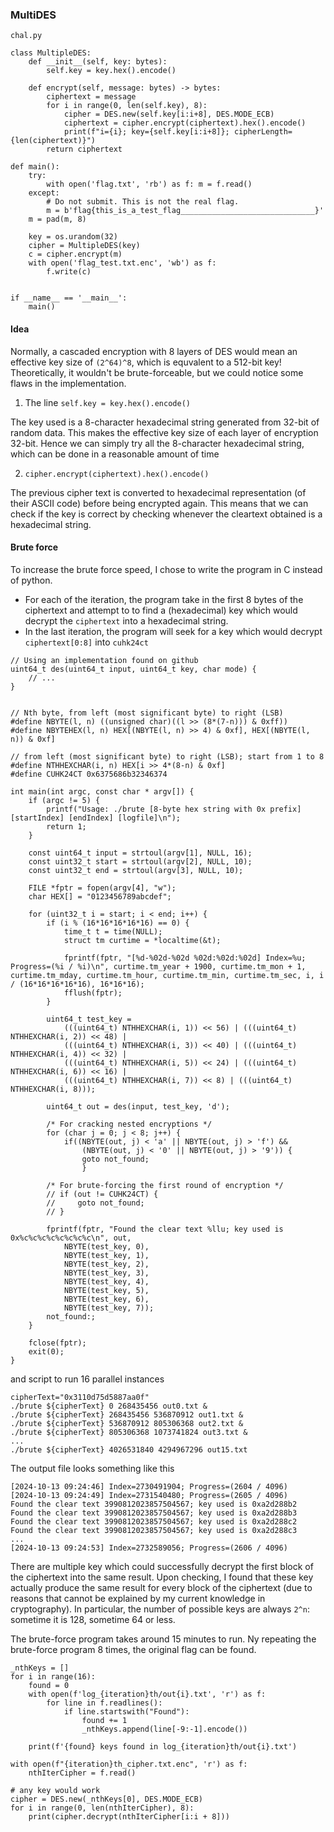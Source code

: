### MultiDES

`chal.py`

```
class MultipleDES:
    def __init__(self, key: bytes):
        self.key = key.hex().encode()

    def encrypt(self, message: bytes) -> bytes:
        ciphertext = message
        for i in range(0, len(self.key), 8):
            cipher = DES.new(self.key[i:i+8], DES.MODE_ECB)
            ciphertext = cipher.encrypt(ciphertext).hex().encode()
            print(f"i={i}; key={self.key[i:i+8]}; cipherLength={len(ciphertext)}")
        return ciphertext

def main():
    try:
        with open('flag.txt', 'rb') as f: m = f.read()
    except:
        # Do not submit. This is not the real flag.
        m = b'flag{this_is_a_test_flag______________________________}'
    m = pad(m, 8)

    key = os.urandom(32)
    cipher = MultipleDES(key)
    c = cipher.encrypt(m)
    with open('flag_test.txt.enc', 'wb') as f:
        f.write(c)


if __name__ == '__main__':
    main()

```

#### Idea
Normally, a cascaded encryption with 8 layers of DES would mean an effective key size of `(2^64)^8`, which is equvalent to a 512-bit key! Theoretically, it wouldn't be brute-forceable, but we could notice some flaws in the implementation.

1. The line `self.key = key.hex().encode()`

The key used is a 8-character hexadecimal string generated from 32-bit of random data. This makes the effective key size of each layer of encryption 32-bit. Hence we can simply try all the 8-character hexadecimal string, which can be done in a reasonable amount of time


2. `cipher.encrypt(ciphertext).hex().encode()`

The previous cipher text is converted to hexadecimal representation (of their ASCII code) before being encrypted again. This means that we can check if the key is correct by checking whenever the cleartext obtained is a hexadecimal string.

#### Brute force

To increase the brute force speed, I chose to write the program in C instead of python.

- For each of the iteration, the program take in the first 8 bytes of the ciphertext and attempt to to find a (hexadecimal) key which would decrypt the `ciphertext` into a hexadecimal string.
- In the last iteration, the program will seek for a key which would decrypt `ciphertext[0:8]` into `cuhk24ct`

```[c]
// Using an implementation found on github
uint64_t des(uint64_t input, uint64_t key, char mode) {
    // ...
}


// Nth byte, from left (most significant byte) to right (LSB)
#define NBYTE(l, n) ((unsigned char)((l >> (8*(7-n))) & 0xff))
#define NBYTEHEX(l, n) HEX[(NBYTE(l, n) >> 4) & 0xf], HEX[(NBYTE(l, n)) & 0xf]

// from left (most significant byte) to right (LSB); start from 1 to 8
#define NTHHEXCHAR(i, n) HEX[i >> 4*(8-n) & 0xf]
#define CUHK24CT 0x6375686b32346374

int main(int argc, const char * argv[]) {
    if (argc != 5) {
        printf("Usage: ./brute [8-byte hex string with 0x prefix] [startIndex] [endIndex] [logfile]\n");
        return 1;
    }

    const uint64_t input = strtoul(argv[1], NULL, 16);
    const uint32_t start = strtoul(argv[2], NULL, 10);
    const uint32_t end = strtoul(argv[3], NULL, 10);

    FILE *fptr = fopen(argv[4], "w");
    char HEX[] = "0123456789abcdef";

    for (uint32_t i = start; i < end; i++) {
        if (i % (16*16*16*16*16) == 0) {
            time_t t = time(NULL);
            struct tm curtime = *localtime(&t);

            fprintf(fptr, "[%d-%02d-%02d %02d:%02d:%02d] Index=%u; Progress=(%i / %i)\n", curtime.tm_year + 1900, curtime.tm_mon + 1, curtime.tm_mday, curtime.tm_hour, curtime.tm_min, curtime.tm_sec, i, i / (16*16*16*16*16), 16*16*16);
            fflush(fptr);
        }

        uint64_t test_key =
            (((uint64_t) NTHHEXCHAR(i, 1)) << 56) | (((uint64_t) NTHHEXCHAR(i, 2)) << 48) |
            (((uint64_t) NTHHEXCHAR(i, 3)) << 40) | (((uint64_t) NTHHEXCHAR(i, 4)) << 32) |
            (((uint64_t) NTHHEXCHAR(i, 5)) << 24) | (((uint64_t) NTHHEXCHAR(i, 6)) << 16) |
            (((uint64_t) NTHHEXCHAR(i, 7)) << 8) | (((uint64_t) NTHHEXCHAR(i, 8)));

        uint64_t out = des(input, test_key, 'd');

        /* For cracking nested encryptions */
        for (char j = 0; j < 8; j++) {
            if((NBYTE(out, j) < 'a' || NBYTE(out, j) > 'f') &&
                (NBYTE(out, j) < '0' || NBYTE(out, j) > '9')) {
                goto not_found;
                }

        /* For brute-forcing the first round of encryption */
        // if (out != CUHK24CT) {
        //     goto not_found;
        // }

        fprintf(fptr, "Found the clear text %llu; key used is 0x%c%c%c%c%c%c%c%c\n", out,
            NBYTE(test_key, 0),
            NBYTE(test_key, 1),
            NBYTE(test_key, 2),
            NBYTE(test_key, 3),
            NBYTE(test_key, 4),
            NBYTE(test_key, 5),
            NBYTE(test_key, 6),
            NBYTE(test_key, 7));
        not_found:;
    }

    fclose(fptr);
    exit(0);
}
```

and script to run 16 parallel instances
```
cipherText="0x3110d75d5887aa0f"
./brute ${cipherText} 0 268435456 out0.txt &
./brute ${cipherText} 268435456 536870912 out1.txt &
./brute ${cipherText} 536870912 805306368 out2.txt &
./brute ${cipherText} 805306368 1073741824 out3.txt &
...
./brute ${cipherText} 4026531840 4294967296 out15.txt
```

The output file looks something like this
```
[2024-10-13 09:24:46] Index=2730491904; Progress=(2604 / 4096)
[2024-10-13 09:24:49] Index=2731540480; Progress=(2605 / 4096)
Found the clear text 3990812023857504567; key used is 0xa2d288b2
Found the clear text 3990812023857504567; key used is 0xa2d288b3
Found the clear text 3990812023857504567; key used is 0xa2d288c2
Found the clear text 3990812023857504567; key used is 0xa2d288c3
...
[2024-10-13 09:24:53] Index=2732589056; Progress=(2606 / 4096)
```

There are multiple key which could successfully decrypt the first block of the ciphertext into the same result. Upon checking, I found that these key actually produce the same result for every block of the ciphertext (due to reasons that cannot be explained by my current knowledge in cryptography). In particular, the number of possible keys are always `2^n`: sometime it is 128, sometime 64 or less.

The brute-force program takes around 15 minutes to run. Ny repeating the brute-force program 8 times, the original flag can be found.

```[python]
_nthKeys = []
for i in range(16):
    found = 0
    with open(f'log_{iteration}th/out{i}.txt', 'r') as f:
        for line in f.readlines():
            if line.startswith("Found"):
                found += 1
                _nthKeys.append(line[-9:-1].encode())

    print(f'{found} keys found in log_{iteration}th/out{i}.txt')

with open(f"{iteration}th_cipher.txt.enc", 'r') as f:
    nthIterCipher = f.read()

# any key would work
cipher = DES.new(_nthKeys[0], DES.MODE_ECB)
for i in range(0, len(nthIterCipher), 8):
    print(cipher.decrypt(nthIterCipher[i:i + 8]))
```